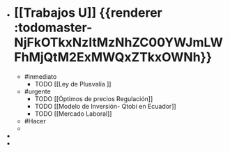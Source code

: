 - # [[Trabajos U]] {{renderer :todomaster-NjFkOTkxNzItMzNhZC00YWJmLWFhMjQtM2ExMWQxZTkxOWNh}}
	- #inmediato
		- TODO  [[Ley de Plusvalía ]]
	- #urgente
		- TODO [[Óptimos de precios Regulación]]
		- TODO [[Modelo de Inversión- Qtobi en Ecuador]]
		- TODO [[Mercado Laboral]]
	- #Hacer
	-
-
-